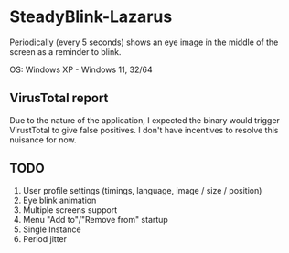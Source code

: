 # SteadyBlink-Lazarus
Periodically (every 5 seconds) shows an eye image in the middle of the screen as a reminder to blink.

OS: Windows XP - Windows 11, 32/64

## VirusTotal report
Due to the nature of the application, I expected the binary would trigger VirustTotal to give false positives. I don't have incentives to resolve this nuisance for now.

## TODO
1) User profile settings (timings, language, image / size / position)
2) Eye blink animation
3) Multiple screens support
4) Menu "Add to"/"Remove from" startup
5) Single Instance
6) Period jitter
